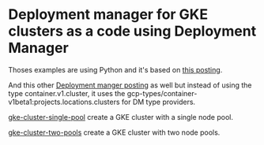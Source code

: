 # Deployment manager for GKE clusters as a code using Deployment Manager

Thoses examples are using Python and it's based on [this posting](https://medium.com/google-cloud/cloud-deployment-manager-kubernetes-2dd9b8124223).

And this other [Deployment manger posting](https://github.com/GoogleCloudPlatform/deploymentmanager-samples/blob/master/examples/v2/gke/python/cluster.py) as well but instead of using the type container.v1.cluster, it uses the gcp-types/container-v1beta1:projects.locations.clusters for DM type providers.

[gke-cluster-single-pool](https://github.com/marilur/gke/tree/master/gke-deployment-manager/gke-cluster-single-pool) create a GKE cluster with a single node pool. 

[gke-cluster-two-pools](https://github.com/marilur/gke/tree/master/gke-deployment-manager/gke-cluster-two-pools) create a GKE cluster with two node pools.
